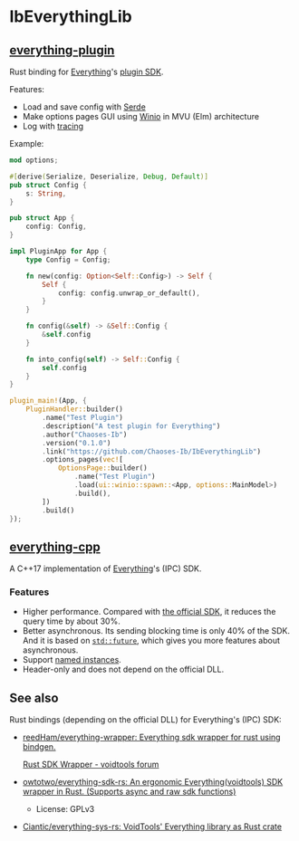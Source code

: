 # IbEverythingLib
## [everything-plugin](everything-plugin)
Rust binding for [Everything](https://www.voidtools.com/)'s [plugin SDK](https://www.voidtools.com/forum/viewtopic.php?t=16535).

Features:
- Load and save config with [Serde](https://github.com/serde-rs/serde)
- Make options pages GUI using [Winio](https://github.com/compio-rs/winio) in MVU (Elm) architecture
- Log with [tracing](https://github.com/tokio-rs/tracing)

Example:
```rust
mod options;

#[derive(Serialize, Deserialize, Debug, Default)]
pub struct Config {
    s: String,
}

pub struct App {
    config: Config,
}

impl PluginApp for App {
    type Config = Config;

    fn new(config: Option<Self::Config>) -> Self {
        Self {
            config: config.unwrap_or_default(),
        }
    }

    fn config(&self) -> &Self::Config {
        &self.config
    }

    fn into_config(self) -> Self::Config {
        self.config
    }
}

plugin_main!(App, {
    PluginHandler::builder()
        .name("Test Plugin")
        .description("A test plugin for Everything")
        .author("Chaoses-Ib")
        .version("0.1.0")
        .link("https://github.com/Chaoses-Ib/IbEverythingLib")
        .options_pages(vec![
            OptionsPage::builder()
                .name("Test Plugin")
                .load(ui::winio::spawn::<App, options::MainModel>)
                .build(),
        ])
        .build()
});
```

## [everything-cpp](everything-cpp)
A C++17 implementation of [Everything](https://www.voidtools.com/)'s (IPC) SDK.

### Features
- Higher performance. Compared with [the official SDK](https://www.voidtools.com/support/everything/sdk/), it reduces the query time by about 30%.
- Better asynchronous. Its sending blocking time is only 40% of the SDK. And it is based on [`std::future`](https://en.cppreference.com/w/cpp/thread/future.html), which gives you more features about asynchronous.
- Support [named instances](https://www.voidtools.com/en-us/support/everything/multiple_instances/#named_instances).
- Header-only and does not depend on the official DLL.

## See also
Rust bindings (depending on the official DLL) for Everything's (IPC) SDK:
- [reedHam/everything-wrapper: Everything sdk wrapper for rust using bindgen.](https://github.com/reedHam/everything-wrapper)

  [Rust SDK Wrapper - voidtools forum](https://www.voidtools.com/forum/viewtopic.php?t=13256)
- [owtotwo/everything-sdk-rs: An ergonomic Everything(voidtools) SDK wrapper in Rust. (Supports async and raw sdk functions)](https://github.com/owtotwo/everything-sdk-rs)
  - License: GPLv3
- [Ciantic/everything-sys-rs: VoidTools' Everything library as Rust crate](https://github.com/Ciantic/everything-sys-rs/)
